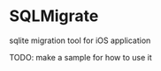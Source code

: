 SQLMigrate
==========

sqlite migration tool for iOS application

TODO:
 make a sample for how to use it

